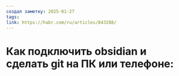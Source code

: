 ```yaml
---
создал заметку: 2025-01-27
tags: 
link: https://habr.com/ru/articles/843288/
---
```

# Как подключить obsidian и сделать git на ПК или телефоне:

